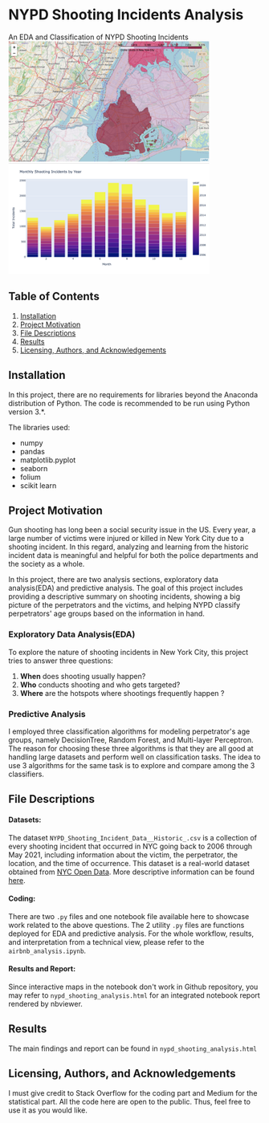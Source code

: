 # NYPD Shooting Incidents Analysis
An EDA and Classification of NYPD Shooting Incidents
<img src='map.png' width="400"> <img src="month.png" width="400">

## Table of Contents
1. [Installation](#installation)
2. [Project Motivation](#motivation)
3. [File Descriptions](#files)
4. [Results](#results)
5. [Licensing, Authors, and Acknowledgements](#licensing)

## Installation
In this project, there are no requirements for libraries beyond the Anaconda distribution of Python.
The code is recommended to be run using Python version 3.*.

The libraries used:<br>
* numpy<br>
* pandas<br>
* matplotlib.pyplot<br>
* seaborn<br>
* folium<br>
* scikit learn

## Project Motivation<a name="motivation"></a>

Gun shooting has long been a social security issue in the US. Every year, a large number of victims were injured or 
killed in New York City due to a shooting incident. In this regard, analyzing and learning from the historic incident 
data is meaningful and helpful for both the police departments and the society as a whole. 

In this project, there are two analysis sections, exploratory data analysis(EDA) and predictive analysis. The goal of 
this project includes providing a descriptive summary on shooting incidents, showing a big picture of the perpetrators 
and the victims, and helping NYPD classify perpetrators' age groups based on the information in hand.

### Exploratory Data Analysis(EDA)
To explore the nature of shooting incidents in New York City, this project tries to answer three questions: 
1. **When** does shooting usually happen? 
2. **Who** conducts shooting and who gets targeted? 
3. **Where** are the hotspots where shootings frequently happen ? 

### Predictive Analysis
I employed three classification algorithms for modeling perpetrator's age groups, namely DecisionTree, Random Forest, and Multi-layer Perceptron. 
The reason for choosing these three algorithms is that they are all good at handling large datasets and perform well on classification tasks. 
The idea to use 3 algorithms for the same task is to explore and compare among the 3 classifiers.

## File Descriptions<a name="files"></a>
#### Datasets:
The dataset `NYPD_Shooting_Incident_Data__Historic_.csv` is a collection of every shooting incident that occurred in NYC going back to 2006 through May 2021, 
including information about the victim, the perpetrator, the location, and the time of occurrence. This dataset 
is a real-world dataset obtained from [NYC Open Data](https://opendata.cityofnewyork.us/). 
More descriptive information can be found [here](https://data.cityofnewyork.us/Public-Safety/NYPD-Shooting-Incident-Data-Historic-/833y-fsy8).

#### Coding:
There are two `.py` files and one notebook file available here to showcase work related to the above questions. The 2 utility `.py` files are functions deployed for EDA and predictive analysis.
For the whole workflow, results, and interpretation from a technical view, please refer to the `airbnb_analysis.ipynb`.

#### Results and Report:
Since interactive maps in the notebook don't work in Github repository, you may refer to `nypd_shooting_analysis.html`
for an integrated notebook report rendered by nbviewer.

## Results
The main findings and report can be found in `nypd_shooting_analysis.html`

## Licensing, Authors, and Acknowledgements<a name="licensing"></a>
I must give credit to Stack Overflow for the coding part and Medium for the statistical part. 
All the code here are open to the public. Thus, feel free to use it as you would like.
